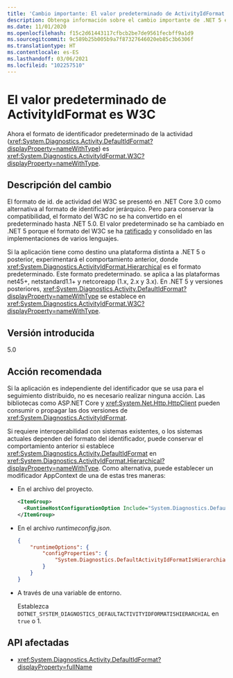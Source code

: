```yaml
---
title: 'Cambio importante: El valor predeterminado de ActivityIdFormat es W3C'
description: Obtenga información sobre el cambio importante de .NET 5 en las bibliotecas básicas de .NET donde el valor ActivityIdFormat predeterminado ahora es W3C.
ms.date: 11/01/2020
ms.openlocfilehash: f15c2d61443117cfbcb2be7de9561fecbff9a1d9
ms.sourcegitcommit: 9c589b25b005b9a7f87327646020eb85c3b6306f
ms.translationtype: HT
ms.contentlocale: es-ES
ms.lasthandoff: 03/06/2021
ms.locfileid: "102257510"
---
```

# <a name="default-activityidformat-is-w3c"></a>El valor predeterminado de ActivityIdFormat es W3C

Ahora el formato de identificador predeterminado de la actividad (<xref:System.Diagnostics.Activity.DefaultIdFormat?displayProperty=nameWithType>) es <xref:System.Diagnostics.ActivityIdFormat.W3C?displayProperty=nameWithType>.

## <a name="change-description"></a>Descripción del cambio

El formato de id. de actividad del W3C se presentó en .NET Core 3.0 como alternativa al formato de identificador jerárquico. Pero para conservar la compatibilidad, el formato del W3C no se ha convertido en el predeterminado hasta .NET 5.0. El valor predeterminado se ha cambiado en .NET 5 porque el formato del W3C se ha [ratificado](https://www.w3.org/TR/trace-context/) y consolidado en las implementaciones de varios lenguajes.

Si la aplicación tiene como destino una plataforma distinta a .NET 5 o posterior, experimentará el comportamiento anterior, donde <xref:System.Diagnostics.ActivityIdFormat.Hierarchical> es el formato predeterminado. Este formato predeterminado. se aplica a las plataformas net45+, netstandard1.1+ y netcoreapp (1.x, 2.x y 3.x). En .NET 5 y versiones posteriores, <xref:System.Diagnostics.Activity.DefaultIdFormat?displayProperty=nameWithType> se establece en <xref:System.Diagnostics.ActivityIdFormat.W3C?displayProperty=nameWithType>.

## <a name="version-introduced"></a>Versión introducida

5.0

## <a name="recommended-action"></a>Acción recomendada

Si la aplicación es independiente del identificador que se usa para el seguimiento distribuido, no es necesario realizar ninguna acción. Las bibliotecas como ASP.NET Core y <xref:System.Net.Http.HttpClient> pueden consumir o propagar las dos versiones de <xref:System.Diagnostics.ActivityIdFormat>.

Si requiere interoperabilidad con sistemas existentes, o los sistemas actuales dependen del formato del identificador, puede conservar el comportamiento anterior si establece <xref:System.Diagnostics.Activity.DefaultIdFormat> en <xref:System.Diagnostics.ActivityIdFormat.Hierarchical?displayProperty=nameWithType>. Como alternativa, puede establecer un modificador AppContext de una de estas tres maneras:

- En el archivo del proyecto.

  ```xml
  <ItemGroup>
    <RuntimeHostConfigurationOption Include="System.Diagnostics.DefaultActivityIdFormatIsHierarchial" Value="true" />
  </ItemGroup>
  ```

- En el archivo *runtimeconfig.json*.

  ```json
  {
      "runtimeOptions": {
          "configProperties": {
              "System.Diagnostics.DefaultActivityIdFormatIsHierarchial": true
          }
      }
  }
  ```

- A través de una variable de entorno.

  Establezca `DOTNET_SYSTEM_DIAGNOSTICS_DEFAULTACTIVITYIDFORMATISHIERARCHIAL` en `true` o 1.

## <a name="affected-apis"></a>API afectadas

- <xref:System.Diagnostics.Activity.DefaultIdFormat?displayProperty=fullName>

<!--

### Category

Core .NET libraries

### Affected APIs

- `P:System.Diagnostics.Activity.DefaultIdFormat`

-->
